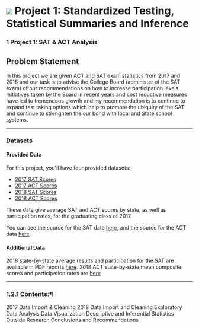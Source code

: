 # ![](https://ga-dash.s3.amazonaws.com/production/assets/logo-9f88ae6c9c3871690e33280fcf557f33.png) Project 1: Standardized Testing, Statistical Summaries and Inference

### 1  Project 1: SAT & ACT Analysis

## Problem Statement
In this project we are given ACT and SAT exam statistics from 2017 and 2018 and our task is to advise the College Board (administer of the SAT exam) of our recommendations on how to increase participation levels. Initiatives taken by the Board in recent years and cost reductive measures have led to tremendous growth and my recommendation is to continue to expand test taking options which help to promote the ubiquity of the SAT and continue to strenghten the our bond with local and State school systems. 

---

### Datasets

#### Provided Data

For this project, you'll have four provided datasets:

- [2017 SAT Scores](./data/sat_2017.csv)
- [2017 ACT Scores](./data/act_2017.csv)
- [2018 SAT Scores](./data/sat_2018.csv)
- [2018 ACT Scores](./data/act_2018.csv)

These data give average SAT and ACT scores by state, as well as participation rates, for the graduating class of 2017.

You can see the source for the SAT data [here](https://blog.collegevine.com/here-are-the-average-sat-scores-by-state/), and the source for the ACT data [here](https://blog.prepscholar.com/act-scores-by-state-averages-highs-and-lows). 

#### Additional Data

2018 state-by-state average results and participation for the SAT are available in PDF reports [here](https://reports.collegeboard.org/sat-suite-program-results/state-results). 2018 ACT state-by-state mean composite scores and participation rates are [here](http://www.act.org/content/dam/act/unsecured/documents/cccr2018/Average-Scores-by-State.pdf) 

---
### 1.2.1  Contents:¶
2017 Data Import & Cleaning
2018 Data Import and Cleaning
Exploratory Data Analysis
Data Visualization
Descriptive and Inferential Statistics
Outside Research
Conclusions and Recommendations
